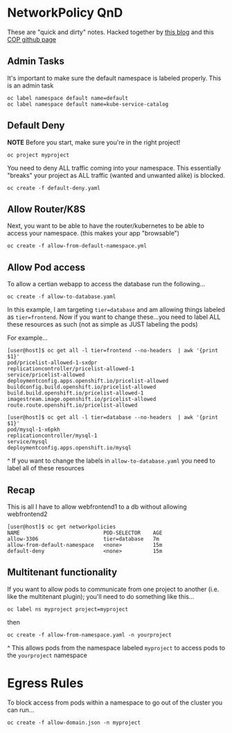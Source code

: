 # NetworkPolicy QnD

These are "quick and dirty" notes. Hacked together by [this blog](https://blog.openshift.com/network-policy-objects-action/) and this [COP github page](https://github.com/redhat-cop/openshift-toolkit/tree/master/networkpolicy)


## Admin Tasks

It's important to make sure the default namespace is labeled properly. This is an admin task

```
oc label namespace default name=default
oc label namespace default name=kube-service-catalog
```


## Default Deny

**NOTE** Before you start, make sure you're in the right project!

```
oc project myproject
```

You need to deny ALL traffic coming into your namespace. This essentially "breaks" your project as ALL traffic (wanted and unwanted alike) is blocked.

```
oc create -f default-deny.yaml
```

## Allow Router/K8S

Next, you want to be able to have the router/kubernetes to be able to access your namespace. (this makes your app "browsable")

```
oc create -f allow-from-default-namespace.yml
```

## Allow Pod access

To allow a certian webapp to access the database run the following...

```
oc create -f allow-to-database.yaml
```

In this example, I am targeting `tier=database` and am allowing things labeled as `tier=frontend`. Now if you want to change these...you need to label ALL these resources as such (not as simple as JUST labeling the pods)

For example...

```
[user@host]$ oc get all -l tier=frontend --no-headers  | awk '{print $1}'
pod/pricelist-allowed-1-sxdpr
replicationcontroller/pricelist-allowed-1
service/pricelist-allowed
deploymentconfig.apps.openshift.io/pricelist-allowed
buildconfig.build.openshift.io/pricelist-allowed
build.build.openshift.io/pricelist-allowed-1
imagestream.image.openshift.io/pricelist-allowed
route.route.openshift.io/pricelist-allowed

[user@host]$ oc get all -l tier=database --no-headers  | awk '{print $1}'
pod/mysql-1-x6pkh
replicationcontroller/mysql-1
service/mysql
deploymentconfig.apps.openshift.io/mysql
```

^ If you want to change the labels in `allow-to-database.yaml` you need to label all of these resources


## Recap

This is all I have to allow webfrontend1 to a db without allowing webfrontend2


```
[user@host]$ oc get networkpolicies
NAME                           POD-SELECTOR    AGE
allow-3306                     tier=database   7m
allow-from-default-namespace   <none>          15m
default-deny                   <none>          15m
```


## Multitenant functionality

If you want to allow pods to communicate from one project to another (i.e. like the multitenant plugin); you'll need to do something like this...

```
oc label ns myproject project=myproject
```

then

```
oc create -f allow-from-namespace.yaml -n yourproject
```

^ This allows pods from the namespace labeled `myproject` to access pods to the `yourproject` namespace

# Egress Rules

To block access from pods within a namespace to go out of the cluster you can run...

```
oc create -f allow-domain.json -n myproject
```

